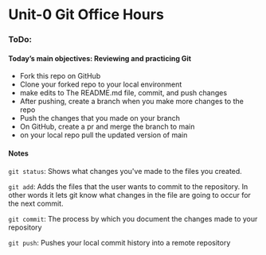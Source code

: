 # Unit-0 Git Office Hours

### ToDo: 
#### Today’s main objectives: Reviewing and practicing Git
- Fork this repo on GitHub
- Clone your forked repo to your local environment 
- make edits to The README.md file, commit, and push changes
- After pushing, create a branch when you make more changes to the repo 
- Push the changes that you made on your branch 
- On GitHub, create a pr and merge the branch to main 
- on your local repo pull the updated version of main

#### Notes 

`git status`: Shows what changes you've made to the files you created.

`git add`: Adds the files that the user wants to commit to the repository. In other words it lets git know what changes in the file are going to occur for the next commit.

`git commit`: The process by which you document the changes made to your repository

`git push`:  Pushes your local commit history into a remote repository








